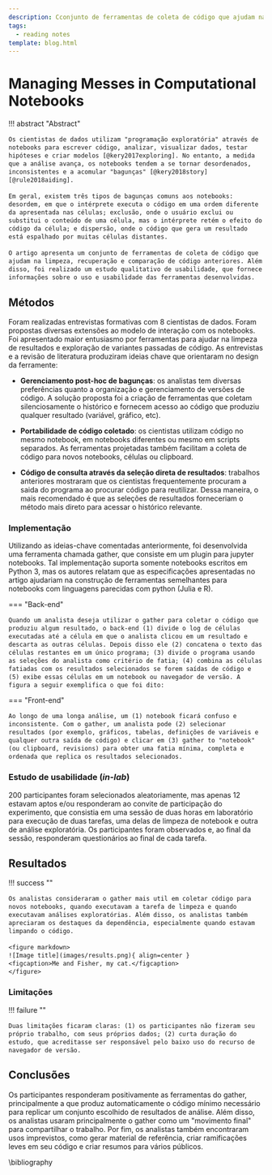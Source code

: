 ```yaml
---
description: Cconjunto de ferramentas de coleta de código que ajudam na limpeza, recuperação e comparação de código anteriores. Além disso, foi realizado um estudo qualitativo de usabilidade, que fornece informações sobre o uso e usabilidade das ferramentas desenvolvidas.
tags:
  - reading notes
template: blog.html
---
```


# Managing Messes in Computational Notebooks

!!! abstract "Abstract"

    Os cientistas de dados utilizam "programação exploratória" através de notebooks para escrever código, analizar, visualizar dados, testar hipóteses e criar modelos [@kery2017exploring]. No entanto, a medida que a análise avança, os notebooks tendem a se tornar desordenados, inconsistentes e a acomular "bagunças" [@kery2018story][@rule2018aiding].

    Em geral, existem três tipos de bagunças comuns aos notebooks: desordem, em que o intérprete executa o código em uma ordem diferente da apresentada nas células; exclusão, onde o usuário exclui ou substitui o conteúdo de uma célula, mas o intérprete retém o efeito do código da célula; e dispersão, onde o código que gera um resultado está espalhado por muitas células distantes.

    O artigo apresenta um conjunto de ferramentas de coleta de código que ajudam na limpeza, recuperação e comparação de código anteriores. Além disso, foi realizado um estudo qualitativo de usabilidade, que fornece informações sobre o uso e usabilidade das ferramentas desenvolvidas.

## Métodos
Foram realizadas entrevistas formativas com 8 cientistas de dados. Foram propostas diversas extensões ao modelo de interação com os notebooks. Foi apresentado maior entusiasmo por ferramentas para ajudar na limpeza de resultados e exploração de variantes passadas de código. As entrevistas e a revisão de literatura produziram ideias chave que orientaram no design da ferramente:

 - **Gerenciamento post-hoc de bagunças**: os analistas tem diversas preferências quanto a organização e gerenciamento de versões de código. A solução proposta foi a criação de ferramentas que coletam silenciosamente o histórico e fornecem acesso ao código que produziu qualquer resultado (variável, gráfico, etc).

 - **Portabilidade de código coletado**: os cientistas utilizam código no mesmo notebook, em notebooks diferentes ou mesmo em scripts separados. As ferramentas projetadas também facilitam a coleta de código para novos notebooks, células ou clipboard.

 - **Código de consulta através da seleção direta de resultados**: trabalhos anteriores mostraram que os cientistas frequentemente procuram a saida do programa ao procurar código para reutilizar. Dessa maneira, o mais recomendado é que as seleções de resultados forneceriam o método mais direto para acessar o histórico relevante.

### Implementação

Utilizando as ideias-chave comentadas anteriormente, foi desenvolvida uma ferramenta chamada gather, que consiste em um plugin para jupyter notebooks. Tal implementação suporta somente notebooks escritos em Python 3, mas os autores relatam que as especificações apresentadas no artigo ajudariam na construção de ferramentas semelhantes para notebooks com linguagens parecidas com python (Julia e R).


=== "Back-end"

    Quando um analista deseja utilizar o gather para coletar o código que produziu algum resultado, o back-end (1) divide o log de células executadas até a célula em que o analista clicou em um resultado e descarta as outras células. Depois disso ele (2) concatena o texto das células restantes em um único programa; (3) divide o programa usando as seleções do analista como critério de fatia; (4) combina as células fatiadas com os resultados selecionados se forem saídas de código e (5) exibe essas células em um notebook ou navegador de versão. A figura a seguir exemplifica o que foi dito:

=== "Front-end"

    Ao longo de uma longa análise, um (1) notebook ficará confuso e inconsistente. Com o gather, um analista pode (2) selecionar resultados (por exemplo, gráficos, tabelas, definições de variáveis e qualquer outra saída de código) e clicar em (3) gather to "notebook" (ou clipboard, revisions) para obter uma fatia mínima, completa e ordenada que replica os resultados selecionados.


### Estudo de usabilidade (_in-lab_)

200 participantes foram selecionados aleatoriamente, mas apenas 12 estavam aptos e/ou responderam ao convite de participação do experimento, que consistia em uma sessão de duas horas em laboratório para execução de duas tarefas, uma delas de limpeza de notebook e outra de análise exploratória. Os participantes foram observados e, ao final da sessão, responderam questionários ao final de cada tarefa.

## Resultados
!!! success ""

    Os analistas consideraram o gather mais util em coletar código para novos notebooks, quando executavam a tarefa de limpeza e quando executavam análises exploratórias. Além disso, os analistas também apreciaram os destaques da dependência, especialmente quando estavam limpando o código.

    <figure markdown>
    ![Image title](images/results.png){ align=center }
    <figcaption>Me and Fisher, my cat.</figcaption>
    </figure>

### Limitações

!!! failure ""

    Duas limitações ficaram claras: (1) os participantes não fizeram seu próprio trabalho, com seus próprios dados; (2) curta duração do estudo, que acreditasse ser responsável pelo baixo uso do recurso de navegador de versão.

## Conclusões
Os participantes responderam positivamente as ferramentas do gather, principalmente a que produz automaticamente o código mínimo necessário para replicar um conjunto escolhido de resultados de análise. Além disso, os analistas usaram principalmente o gather como um "movimento final" para compartilhar o trabalho. Por fim, os analistas também encontraram usos imprevistos, como gerar material de referência, criar ramificações leves em seu código e criar resumos para vários públicos.

<!-- [^1]: Manter as células ordenadas para que eles sempre reproduzam os resultados visíveis, copiar trechos úteis para arquivos externos, atribuir novos nomes às variáveis ​​do conjunto de dados sempre que as transformam, evitando sobrescrever os dados originais.
[^2]: Os analistas entrevistados queriam ferramentas para ajudá-los na reutilização de código em novos notebooks, aplicar análises de novos notebooks em notebooks antigos e exportar código para outros arquivos. -->

\bibliography

